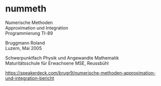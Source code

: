 # nummeth
Numerische Methoden<br>
Approximation und Integration<br>
Programmierung TI-89

Bruggmann Roland<br>
Luzern, Mai 2005

Schwerpunktfach Physik und Angewandte Mathematik<br>
Maturitätsschule für Erwachsene MSE, Reussbühl

https://speakerdeck.com/brugr9/numerische-methoden-approximation-und-integration-bericht
